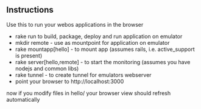 ## Instructions
Use this to run your webos applications in the browser

* rake run to build, package, deploy and run application on emulator
* mkdir remote - use as mountpoint for application on emulator
* rake mountapp[hello]  - to mount app (assumes rails, i.e. active_support is present)
* rake server[hello,remote]  - to start the monitoring  (assumes you have nodejs and common libs)
* rake tunnel - to create tunnel for emulators webserver
* point your browser to http://localhost:3000

now if you modify files in hello/ your browser view should refresh automatically


